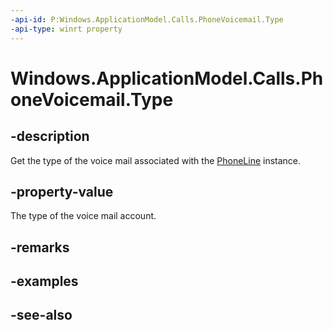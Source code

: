 ```yaml
---
-api-id: P:Windows.ApplicationModel.Calls.PhoneVoicemail.Type
-api-type: winrt property
---
```


<!-- Property syntax
public Windows.ApplicationModel.Calls.PhoneVoicemailType Type { get; }
-->

# Windows.ApplicationModel.Calls.PhoneVoicemail.Type

## -description
Get the type of the voice mail associated with the [PhoneLine](phoneline.md) instance.

## -property-value
The type of the voice mail account.

## -remarks

## -examples

## -see-also
